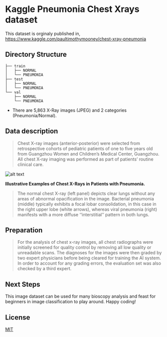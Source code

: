 # Kaggle Pneumonia Chest Xrays dataset

 This dataset is orginaly published in, https://www.kaggle.com/paultimothymooney/chest-xray-pneumonia
 
 ## Directory Structure
 
 > 
    ├── train                    
    │   ├── NORMAL          
    │   └── PNEUMONIA
    ├── test                    
    │   ├── NORMAL          
    │   └── PNEUMONIA             
    └── val
        ├── NORMAL          
        └── PNEUMONIA
 * There are 5,863 X-Ray images (JPEG) and 2 categories (Pneumonia/Normal).

## Data description
>Chest X-ray images (anterior-posterior) were selected from retrospective cohorts of pediatric patients of one to five years old from Guangzhou Women and Children’s Medical Center, Guangzhou. All chest X-ray imaging was performed as part of patients’ routine clinical care.

![alt text](https://i.imgur.com/jZqpV51.png)

**Illustrative Examples of Chest X-Rays in Patients with Pneumonia.**

> The normal chest X-ray (left panel) depicts clear lungs without any areas of abnormal opacification in the image. Bacterial pneumonia (middle) typically exhibits a focal lobar consolidation, in this case in the right upper lobe (white arrows), whereas viral pneumonia (right) manifests with a more diffuse ‘‘interstitial’’ pattern in both lungs.

## Preparation

>For the analysis of chest x-ray images, all chest radiographs were initially screened for quality control by removing all low quality or unreadable scans. The diagnoses for the images were then graded by two expert physicians before being cleared for training the AI system. In order to account for any grading errors, the evaluation set was also checked by a third expert.

## Next Steps

This image dataset can be used for many bioscopy analysis and feast for beginners in image classification to play around. Happy coding!

## License
[MIT](https://choosealicense.com/licenses/mit/)